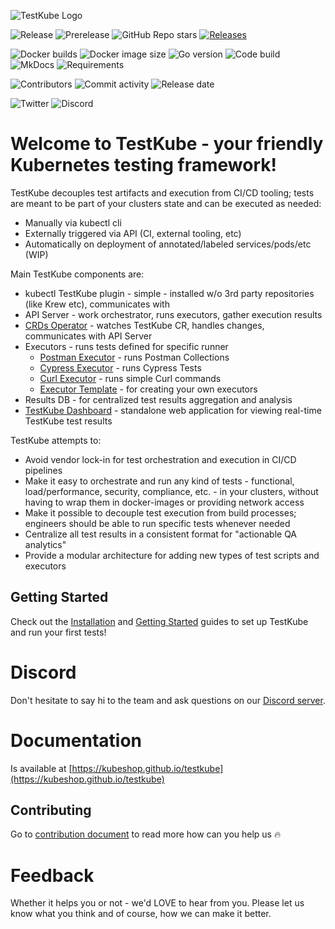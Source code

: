 ![TestKube Logo](https://raw.githubusercontent.com/kubeshop/testkube/main/assets/logo-dark-text-full.png)

![Release](https://img.shields.io/github/v/release/kubeshop/testkube)
![Prerelease](https://img.shields.io/github/v/release/kubeshop/testkube?color=%230f120f&include_prereleases&label=prerelease)
![GitHub Repo stars](https://img.shields.io/github/stars/kubeshop/testkube?color=blueviolet&label=Stargazers) 
[![Releases](https://img.shields.io/github/downloads/kubeshop/testkube/total.svg)](https://github.com/kubeshop/testkube/tags?label=Downloads)

![Docker builds](https://img.shields.io/docker/automated/kubeshop/testkube-api-server)
![Docker image size](https://img.shields.io/docker/image-size/kubeshop/testkube-api-server)
![Go version](https://img.shields.io/github/go-mod/go-version/kubeshop/testkube)
![Code build](https://img.shields.io/github/workflow/status/kubeshop/testkube/Code%20build%20and%20checks)
![MkDocs](https://img.shields.io/github/workflow/status/kubeshop/testkube/mkdocs?label=mkdocs)
![Requirements](https://img.shields.io/requires/github/kubeshop/testkube)

![Contributors](https://img.shields.io/github/contributors/kubeshop/testkube)
![Commit activity](https://img.shields.io/github/commit-activity/w/kubeshop/testkube)
![Release date](https://img.shields.io/github/release-date/kubeshop/testkube)

![Twitter](https://img.shields.io/twitter/follow/thekubeshop?style=social)
![Discord](https://img.shields.io/discord/884464549347074049)



<!-- try to enable it after snyk resolves https://github.com/snyk/snyk/issues/347

Known vulnerabilities: [![TestKube](https://snyk.io/test/github/kubeshop/testkube/badge.svg)](https://snyk.io/test/github/kubeshop/testkube)
[![testkube-operator](https://snyk.io/test/github/kubeshop/testkube-operator/badge.svg)](https://snyk.io/test/github/kubeshop/testkube-operator)
[![helm-charts](https://snyk.io/test/github/kubeshop/helm-charts/badge.svg)](https://snyk.io/test/github/kubeshop/helm-charts)
-->
                                                           
# Welcome to TestKube - your friendly Kubernetes testing framework!

TestKube decouples test artifacts and execution from CI/CD tooling; tests are meant to be part of your clusters state and can be executed as needed:

- Manually via kubectl cli
- Externally triggered via API (CI, external tooling, etc)
- Automatically on deployment of annotated/labeled services/pods/etc (WIP)

Main TestKube components are:

- kubectl TestKube plugin - simple - installed w/o 3rd party repositories (like Krew etc), communicates with
- API Server - work orchestrator, runs executors, gather execution results
- [CRDs Operator](https://github.com/kubeshop/testkube-operator) - watches TestKube CR, handles changes, communicates with API Server
- Executors - runs tests defined for specific runner
  - [Postman Executor](https://github.com/kubeshop/testkube-executor-postman) - runs Postman Collections
  - [Cypress Executor](https://github.com/kubeshop/testkube-executor-cypress) - runs Cypress Tests
  - [Curl Executor](https://github.com/kubeshop/testkube-executor-curl) - runs simple Curl commands
  - [Executor Template](https://github.com/kubeshop/testkube-executor-template) - for creating your own executors
- Results DB - for centralized test results aggregation and analysis
- [TestKube Dashboard](https://github.com/kubeshop/testkube-dashboard) - standalone web application for viewing real-time TestKube test results

TestKube attempts to:

- Avoid vendor lock-in for test orchestration and execution in CI/CD  pipelines
- Make it easy to orchestrate and run any kind of tests - functional, load/performance, security, compliance, etc. - 
  in your clusters, without having to wrap them in docker-images or providing network access
- Make it possible to decouple test execution from build processes; engineers should be able to run specific tests whenever needed
- Centralize all test results in a consistent format for "actionable QA analytics"
- Provide a modular architecture for adding new types of test scripts and executors

## Getting Started

Check out the [Installation](https://kubeshop.github.io/testkube/installing/) and
[Getting Started](https://kubeshop.github.io/testkube/getting-started/) guides to set up TestKube and
run your first tests!

# Discord

Don't hesitate to say hi to the team and ask questions on our [Discord server](https://discord.gg/uNuhy6GDyn).

# Documentation

Is available at [https://kubeshop.github.io/testkube](https://kubeshop.github.io/testkube)

## Contributing

Go to [contribution document](CONTRIBUTING.md) to read more how can you help us 🔥

# Feedback 

Whether it helps you or not - we'd LOVE to hear from you.  Please let us know what you think and of course, how we can make it better.
